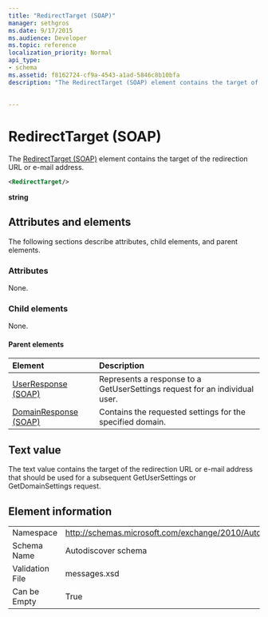 ```yaml
---
title: "RedirectTarget (SOAP)"
manager: sethgros
ms.date: 9/17/2015
ms.audience: Developer
ms.topic: reference
localization_priority: Normal
api_type:
- schema
ms.assetid: f8162724-cf9a-4543-a1ad-5846c8b10bfa
description: "The RedirectTarget (SOAP) element contains the target of the redirection URL or e-mail address."
 
 
---
```


# RedirectTarget (SOAP)

The [RedirectTarget (SOAP)](redirecttarget-soap.md) element contains the target of the redirection URL or e-mail address. 
  
```XML
<RedirectTarget/>
```

 **string**
## Attributes and elements

The following sections describe attributes, child elements, and parent elements.
  
### Attributes

None.
  
### Child elements

None.
  
#### Parent elements

|**Element**|**Description**|
|:-----|:-----|
|[UserResponse (SOAP)](userresponse-soap.md) <br/> |Represents a response to a GetUserSettings request for an individual user.  <br/> |
|[DomainResponse (SOAP)](domainresponse-soap.md) <br/> |Contains the requested settings for the specified domain.  <br/> |
   
## Text value

The text value contains the target of the redirection URL or e-mail address that should be used for a subsequent GetUserSettings or GetDomainSettings request.
  
## Element information

|||
|:-----|:-----|
|Namespace  <br/> |http://schemas.microsoft.com/exchange/2010/Autodiscover  <br/> |
|Schema Name  <br/> |Autodiscover schema  <br/> |
|Validation File  <br/> |messages.xsd  <br/> |
|Can be Empty  <br/> |True  <br/> |
   

